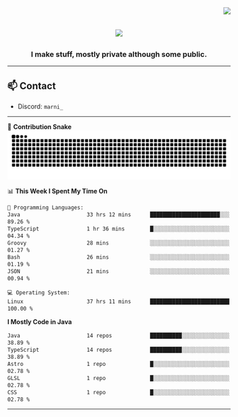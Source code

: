 <img align="right" src="https://komarev.com/ghpvc/?username=itzmarni&label=Profile%20views&color=0e75b6&style=flat">

<h1 align="center">
  <a href="https://git.io/typing-svg">
    <img src="https://readme-typing-svg.herokuapp.com/?lines=Hi+👋,+I'm+Marni!;&center=true&size=30">
  </a>
</h1>
<h3 align="center">I make stuff, mostly private although some public.</h3>

---

## 📫 Contact

- Discord: `marni_`

---

🐍 **Contribution Snake**
<picture>
  <source media="(prefers-color-scheme: dark)" srcset="https://github.com/ItzMarni/ItzMarni/blob/output/github-contribution-grid-snake-dark.svg" />
  <source media="(prefers-color-scheme: light)" srcset="https://github.com/ItzMarni/ItzMarni/blob/output/github-contribution-grid-snake.svg" />
  <img alt="github-snake" src="https://github.com/ItzMarni/ItzMarni/blob/output/github-contribution-grid-snake-dark.svg" />
</picture>

<!--START_SECTION:waka-->
📊 **This Week I Spent My Time On** 

```text
💬 Programming Languages: 
Java                     33 hrs 12 mins      ██████████████████████░░░   89.26 % 
TypeScript               1 hr 36 mins        █░░░░░░░░░░░░░░░░░░░░░░░░   04.34 % 
Groovy                   28 mins             ░░░░░░░░░░░░░░░░░░░░░░░░░   01.27 % 
Bash                     26 mins             ░░░░░░░░░░░░░░░░░░░░░░░░░   01.19 % 
JSON                     21 mins             ░░░░░░░░░░░░░░░░░░░░░░░░░   00.94 % 

💻 Operating System: 
Linux                    37 hrs 11 mins      █████████████████████████   100.00 % 
```

**I Mostly Code in Java** 

```text
Java                     14 repos            ██████████░░░░░░░░░░░░░░░   38.89 % 
TypeScript               14 repos            ██████████░░░░░░░░░░░░░░░   38.89 % 
Astro                    1 repo              █░░░░░░░░░░░░░░░░░░░░░░░░   02.78 % 
GLSL                     1 repo              █░░░░░░░░░░░░░░░░░░░░░░░░   02.78 % 
CSS                      1 repo              █░░░░░░░░░░░░░░░░░░░░░░░░   02.78 % 
```




<!--END_SECTION:waka-->

-------
